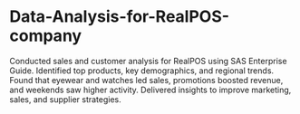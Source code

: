 # Data-Analysis-for-RealPOS-company
Conducted sales and customer analysis for RealPOS using SAS Enterprise Guide. Identified top products, key demographics, and regional trends. Found that eyewear and watches led sales, promotions boosted revenue, and weekends saw higher activity. Delivered insights to improve marketing, sales, and supplier strategies.
